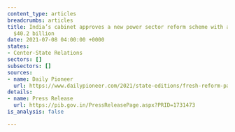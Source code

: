 ```yaml
---
content_type: articles
breadcrumbs: articles
title: India’s cabinet approves a new power sector reform scheme with an outlay of
  $40.2 billion
date: 2021-07-08 04:00:00 +0000
states:
- Center-State Relations
sectors: []
subsectors: []
sources:
- name: Daily Pioneer
  url: https://www.dailypioneer.com/2021/state-editions/fresh-reform-package-for-power-distribution-sector.html
details:
- name: Press Release
  url: https://pib.gov.in/PressReleasePage.aspx?PRID=1731473
is_analysis: false

---
```

